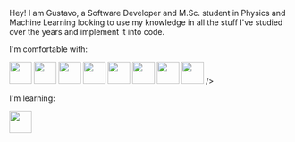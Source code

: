 Hey! 
I am Gustavo, a Software Developer and M.Sc. student in Physics and Machine Learning looking to use my knowledge in all the stuff I've studied over the years and implement it into code.

I'm comfortable with: 

<img src='https://cdn.jsdelivr.net/gh/devicons/devicon/icons/python/python-original.svg' width='40'> <img src='https://cdn.jsdelivr.net/gh/devicons/devicon/icons/java/java-original.svg' width='40'> <img src='https://cdn.jsdelivr.net/gh/devicons/devicon/icons/c/c-original.svg' width='40'> <img src="https://cdn.jsdelivr.net/gh/devicons/devicon/icons/mysql/mysql-original.svg" width='40'/> <img src="https://cdn.jsdelivr.net/gh/devicons/devicon/icons/latex/latex-original.svg" width='40'> <img src="https://cdn.jsdelivr.net/gh/devicons/devicon/icons/linux/linux-original.svg" width='40'> 
            <img src="https://cdn.jsdelivr.net/gh/devicons/devicon@latest/icons/git/git-original.svg" width='40'> 
            <img src="https://cdn.jsdelivr.net/gh/devicons/devicon@latest/icons/jupyter/jupyter-original-wordmark.svg" width = '40'>
            />

I'm learning:

<img src='https://cdn.jsdelivr.net/gh/devicons/devicon/icons/julia/julia-original.svg' width='40'/>
